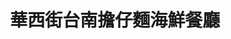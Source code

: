 ---
title: "華西街台南擔仔麵海鮮餐廳"
description: "華西街台南擔仔麵海鮮餐廳"
layout: shop
keywords:
  - 美食競賽
  - 台灣美食
  - 美食精選
datePublished: "2025-06-30"
dateModified: "2025-07-02"
city: "台北市"
district: "萬華區"
address: "台北市萬華區青山里華西街31-1號"
phone: "0223081123"
geo: "25.038018155437342, 121.49844876887356"
google_map: "https://maps.app.goo.gl/hLaN5dbM56hzFV36A"
footinder: "https://footinder.com.tw/%E5%8F%B0%E5%8C%97%E5%B8%82%E8%90%AC%E8%8F%AF%E5%8D%80/5587/"
official: "https://www.seafoodtaipei.com.tw/#/top"
award:
  - name: "500盤"
    year: "2024"
    entries:
      - dishes:
          - "清蒸紅魚"
          - "香酥鮮蝦卷"
          - "法式焗明蝦"

---
